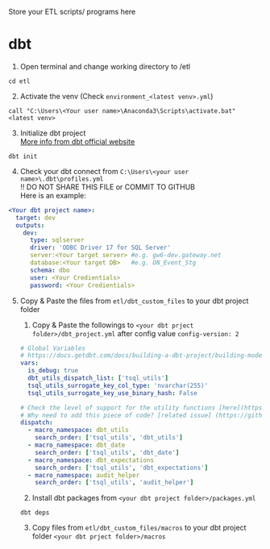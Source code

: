 Store your ETL scripts/ programs here

# dbt
1. Open terminal and change working directory to /etl
```
cd etl
```

2. Activate the venv (Check `environment_<latest venv>.yml`)
```
call "C:\Users\<Your user name>\Anaconda3\Scripts\activate.bat" <latest venv>
```

3. Initialize dbt project <br>
[More info from dbt official website](https://docs.getdbt.com/reference/commands/init)
```
dbt init
```

4. Check your dbt connect from `C:\Users\<your user name>\.dbt\profiles.yml` <br>
!! DO NOT SHARE THIS FILE or COMMIT TO GITHUB <br>
Here is an example: <br>
```yaml
<Your dbt project name>:
  target: dev
  outputs:
    dev:
      type: sqlserver
      driver: 'ODBC Driver 17 for SQL Server'
      server:<Your target server> #e.g. gw6-dev.gateway.net
      database:<Your target DB>   #e.g. ON_Event_Stg 
      schema: dbo
      user: <Your Credientials>
      password: <Your Credientials>
```

5. Copy & Paste the files from `etl/dbt_custom_files` to your dbt project folder
   1. Copy & Paste the followings to `<your dbt prject folder>/dbt_project.yml` after config value `config-version: 2`
   ```yaml
   # Global Variables
   # https://docs.getdbt.com/docs/building-a-dbt-project/building-models/using-variables
   vars:
     is_debug: true
     dbt_utils_dispatch_list: ['tsql_utils']
     tsql_utils_surrogate_key_col_type: 'nvarchar(255)'
     tsql_utils_surrogate_key_use_binary_hash: False
   
   # Check the level of support for the utility functions [here](https://github.com/dbt-msft/tsql-utils#macro-support)
   # Why need to add this piece of code? [related issue] (https://github.com/dbt-msft/tsql-utils/issues/30)
   dispatch:
     - macro_namespace: dbt_utils
       search_order: ['tsql_utils', 'dbt_utils']
     - macro_namespace: dbt_date
       search_order: ['tsql_utils', 'dbt_date']
     - macro_namespace: dbt_expectations
       search_order: ['tsql_utils', 'dbt_expectations']
     - macro_namespace: audit_helper
       search_order: ['tsql_utils', 'audit_helper']
   ```

   2. Install dbt packages from `<your dbt project folder>/packages.yml`
   ```
   dbt deps
   ```

   3. Copy files from `etl/dbt_custom_files/macros` to your dbt project folder `<your dbt prject folder>/macros`